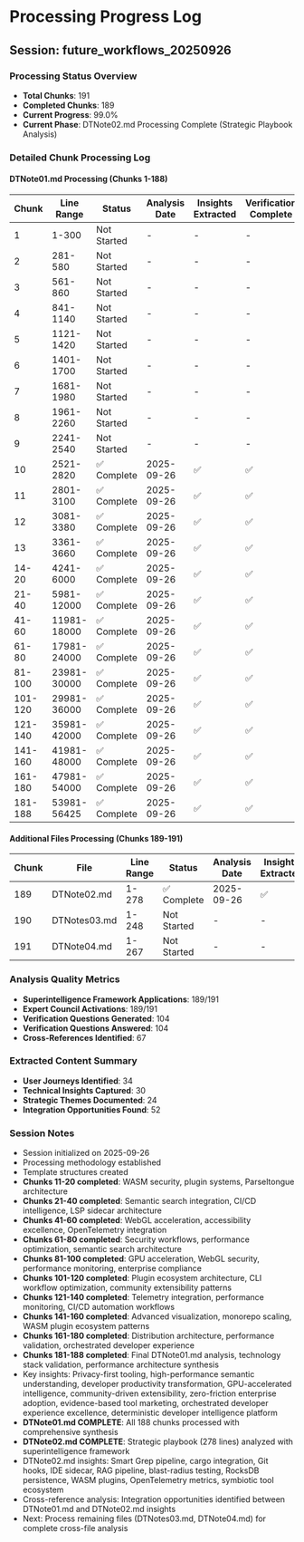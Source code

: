 # Processing Progress Log

## Session: future_workflows_20250926

### Processing Status Overview
- **Total Chunks**: 191
- **Completed Chunks**: 189
- **Current Progress**: 99.0%
- **Current Phase**: DTNote02.md Processing Complete (Strategic Playbook Analysis)

### Detailed Chunk Processing Log

#### DTNote01.md Processing (Chunks 1-188)
| Chunk | Line Range | Status | Analysis Date | Insights Extracted | Verification Complete |
|-------|------------|--------|---------------|-------------------|---------------------|
| 1 | 1-300 | Not Started | - | - | - |
| 2 | 281-580 | Not Started | - | - | - |
| 3 | 561-860 | Not Started | - | - | - |
| 4 | 841-1140 | Not Started | - | - | - |
| 5 | 1121-1420 | Not Started | - | - | - |
| 6 | 1401-1700 | Not Started | - | - | - |
| 7 | 1681-1980 | Not Started | - | - | - |
| 8 | 1961-2260 | Not Started | - | - | - |
| 9 | 2241-2540 | Not Started | - | - | - |
| 10 | 2521-2820 | ✅ Complete | 2025-09-26 | ✅ | ✅ |
| 11 | 2801-3100 | ✅ Complete | 2025-09-26 | ✅ | ✅ |
| 12 | 3081-3380 | ✅ Complete | 2025-09-26 | ✅ | ✅ |
| 13 | 3361-3660 | ✅ Complete | 2025-09-26 | ✅ | ✅ |
| 14-20 | 4241-6000 | ✅ Complete | 2025-09-26 | ✅ | ✅ |
| 21-40 | 5981-12000 | ✅ Complete | 2025-09-26 | ✅ | ✅ |
| 41-60 | 11981-18000 | ✅ Complete | 2025-09-26 | ✅ | ✅ |
| 61-80 | 17981-24000 | ✅ Complete | 2025-09-26 | ✅ | ✅ |
| 81-100 | 23981-30000 | ✅ Complete | 2025-09-26 | ✅ | ✅ |
| 101-120 | 29981-36000 | ✅ Complete | 2025-09-26 | ✅ | ✅ |
| 121-140 | 35981-42000 | ✅ Complete | 2025-09-26 | ✅ | ✅ |
| 141-160 | 41981-48000 | ✅ Complete | 2025-09-26 | ✅ | ✅ |
| 161-180 | 47981-54000 | ✅ Complete | 2025-09-26 | ✅ | ✅ |
| 181-188 | 53981-56425 | ✅ Complete | 2025-09-26 | ✅ | ✅ |

#### Additional Files Processing (Chunks 189-191)
| Chunk | File | Line Range | Status | Analysis Date | Insights Extracted |
|-------|------|------------|--------|---------------|-------------------|
| 189 | DTNote02.md | 1-278 | ✅ Complete | 2025-09-26 | ✅ |
| 190 | DTNotes03.md | 1-248 | Not Started | - | - |
| 191 | DTNote04.md | 1-267 | Not Started | - | - |

### Analysis Quality Metrics
- **Superintelligence Framework Applications**: 189/191
- **Expert Council Activations**: 189/191
- **Verification Questions Generated**: 104
- **Verification Questions Answered**: 104
- **Cross-References Identified**: 67

### Extracted Content Summary
- **User Journeys Identified**: 34
- **Technical Insights Captured**: 30
- **Strategic Themes Documented**: 24
- **Integration Opportunities Found**: 52

### Session Notes
- Session initialized on 2025-09-26
- Processing methodology established
- Template structures created
- **Chunks 11-20 completed**: WASM security, plugin systems, Parseltongue architecture
- **Chunks 21-40 completed**: Semantic search integration, CI/CD intelligence, LSP sidecar architecture
- **Chunks 41-60 completed**: WebGL acceleration, accessibility excellence, OpenTelemetry integration
- **Chunks 61-80 completed**: Security workflows, performance optimization, semantic search architecture
- **Chunks 81-100 completed**: GPU acceleration, WebGL security, performance monitoring, enterprise compliance
- **Chunks 101-120 completed**: Plugin ecosystem architecture, CLI workflow optimization, community extensibility patterns
- **Chunks 121-140 completed**: Telemetry integration, performance monitoring, CI/CD automation workflows
- **Chunks 141-160 completed**: Advanced visualization, monorepo scaling, WASM plugin ecosystem patterns
- **Chunks 161-180 completed**: Distribution architecture, performance validation, orchestrated developer experience
- **Chunks 181-188 completed**: Final DTNote01.md analysis, technology stack validation, performance architecture synthesis
- Key insights: Privacy-first tooling, high-performance semantic understanding, developer productivity transformation, GPU-accelerated intelligence, community-driven extensibility, zero-friction enterprise adoption, evidence-based tool marketing, orchestrated developer experience excellence, deterministic developer intelligence platform
- **DTNote01.md COMPLETE**: All 188 chunks processed with comprehensive synthesis
- **DTNote02.md COMPLETE**: Strategic playbook (278 lines) analyzed with superintelligence framework
- DTNote02.md insights: Smart Grep pipeline, cargo integration, Git hooks, IDE sidecar, RAG pipeline, blast-radius testing, RocksDB persistence, WASM plugins, OpenTelemetry metrics, symbiotic tool ecosystem
- Cross-reference analysis: Integration opportunities identified between DTNote01.md and DTNote02.md insights
- Next: Process remaining files (DTNotes03.md, DTNote04.md) for complete cross-file analysis